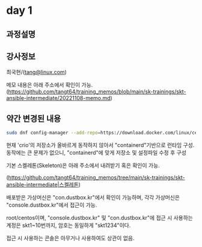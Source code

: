 # day 1


## 과정설명


## 강사정보

최국현/(tang@linux.com)

메모 내용은 아래 주소에서 확인이 가능.
(https://github.com/tangt64/training_memos/blob/main/sk-trainings/skt-ansible-intermediate/20221108-memo.md)

## 약간 변경된 내용

```bash
sudo dnf config-manager --add-repo=https://download.docker.com/linux/centos/docker-ce.repo
```
현재 'crio'의 저장소가 올바르게 동작하지 않아서 "containerd"기반으로 런타임 구성.
동작에는 큰 문제가 없으니, "containerd"에 맞게 저장소 및 설정파일 수정 후 구성

기본 스켈레톤(Skeleton)은 아래 주소에서 내려받기 혹은 확인이 가능.

(https://github.com/tangt64/training_memos/tree/main/sk-trainings/skt-ansible-intermediate|스켈레톤)

배포받은 가상머신은 "con.dustbox.kr"에서 확인이 가능하며, 각각 가상머신은 "console.dustbox.kr"에서 접근이 가능.

root/centos이며, "console.dustbox.kr" 및 "con.dustbox.kr"에 접근 시 사용하는 계정은 skt1~10번까지, 암호는 동일하게 "skt1234"이다.

접근 시 사용하는 콘솔은 아무거나 사용하여도 상관이 없음.